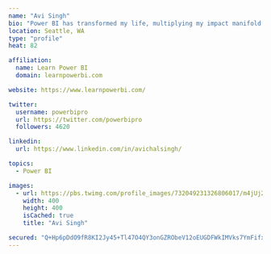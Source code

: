 ```yaml
---
name: "Avi Singh"
bio: "Power BI has transformed my life, multiplying my impact manifold. Now I am on a mission to spread the word and share the knowledge"
location: Seattle, WA
type: "profile"
heat: 82

affiliation:
  name: Learn Power BI
  domain: learnpowerbi.com

website: https://www.learnpowerbi.com/

twitter:
  username: powerbipro
  url: https://twitter.com/powerbipro
  followers: 4620

linkedin:
  url: https://www.linkedin.com/in/avichalsingh/

topics:
  - Power BI

images:
  - url: https://pbs.twimg.com/profile_images/732049231326806017/m4jUj2Lu_400x400.jpg
    width: 400
    height: 400
    isCached: true
    title: "Avi Singh"

secured: "Q+Hp6pDdO9fR8KI2Jy45+Tl47O4QY3onGZRObeV12oEUGDFWkIMVks7YmFifxINI5wED+NqAMALLxrqQKWh0OFGU0oRt8oP4O1e1ZGWnSvXt41dU9hMD0XlDLejrwpiMcV7fQJje3GB1b3IcarQK4e9GkjasCAxHfyNIJvD/GT+S/+/jOlkj2Hs5CKyFiP/SywFg8Xyt4Ein2CdCQAyC+rcTeEMysa727g/yvsq0dLLu7Wkss64N6hwa68zCYs2EIctmFUcwqw/f/hOVXHVFEJPU7YEmUyM5aCMeGqSf8EiV4q9VGOpRVNMiMpkeBg+MM4EnMl+gtfv7OcS/KOGU5L5xqau/qW8dJghPPJ+PG6QaJR/uGVqmFfxXnTTSqph7khs7gVqOu53+ZhoHGQEAWxnflC2UY8SN/TQdwXfAh8Q=;boz0o+E6zD58VFZaMpUf3A=="
---
```


